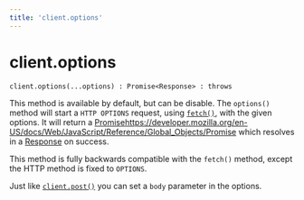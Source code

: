 ```yaml
---
title: 'client.options'
---
```

# client.options

```
client.options(...options) : Promise<Response> : throws
```

This method is available by default, but can be disable. The `options()` method will start a `HTTP OPTIONS` request, using [`fetch()`](https://developer.mozilla.org/en-US/docs/Web/API/fetch), with the given options. It will return a [Promise]()https://developer.mozilla.org/en-US/docs/Web/JavaScript/Reference/Global_Objects/Promise which resolves in a [Response](../response/) on success.

This method is fully backwards compatible with the `fetch()` method, except the HTTP method is fixed to `OPTIONS`.

Just like [`client.post()`](./post.md) you can set a `body` parameter in the options.
